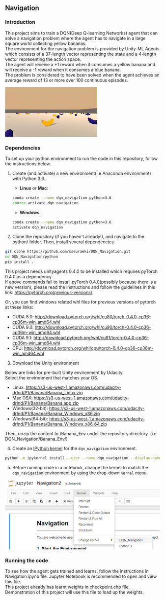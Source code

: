 [//]: # (Image References)

[image1]: https://github.com/sseuraeki/DQN_Navigation/blob/master/images/image1.gif "Environment"
[image2]: https://github.com/sseuraeki/DQN_Navigation/blob/master/images/image2.png "Kernel"

## Navigation

### Introduction

This project aims to train a DQN(Deep Q-learning Networks) agent that can solve a navigation problem where the agent has to navigate in a large square world collecting yellow bananas.
<br>The environment for the navigation problem is provided by Unity-ML Agents which consists of a 37-length vector representing the state and a 4-length vector representing the action space.
<br>The agent will receive a +1 reward when it consumes a yellow banana and will receive a -1 reward when it consumes a blue banana.
<br>The problem is considered to have been solved when the agent achieves an average reward of 13 or more over 100 continuous episodes.

![Kernel][image1]

### Dependencies

To set up your python environment to run the code in this repository, follow the instructions below.

1. Create (and activate) a new environment(i.e Anaconda environment) with Python 3.6.

	- __Linux__ or __Mac__: 
	```bash
	conda create --name dqn_navigation python=3.6
	source activate dqn_navigation
	```
	- __Windows__: 
	```bash
	conda create --name dqn_navigation python=3.6 
	activate dqn_navigation
	```

2. Clone the repository (if you haven't already!), and navigate to the python/ folder. Then, install several dependencies.
```bash
git clone https://github.com/sseuraeki/DQN_Navigation.git
cd DQN_Navigation/python
pip install .
```
This project needs unityagents 0.4.0 to be installed which requires pyTorch 0.4.0 as a dependency.
<br>If above commands fail to install pyTorch 0.4.0(possibly because there is a new version), please read the instructions and follow the guidelines in this link: https://pytorch.org/previous-versions/

Or, you can find windows related whl files for previous versions of pytorch at these links:
* CUDA 8.0: http://download.pytorch.org/whl/cu80/torch-0.4.0-cp36-cp36m-win_amd64.whl
* CUDA 9.0: http://download.pytorch.org/whl/cu90/torch-0.4.0-cp36-cp36m-win_amd64.whl
* CUDA 9.1: http://download.pytorch.org/whl/cu91/torch-0.4.0-cp36-cp36m-win_amd64.whl
* CPU: http://download.pytorch.org/whl/cpu/torch-0.4.0-cp36-cp36m-win_amd64.whl

3. Download the Unity environment

Below are links for pre-built Unity environment by Udacity.
<br>Select the environment that matches your OS.

* Linux: https://s3-us-west-1.amazonaws.com/udacity-drlnd/P1/Banana/Banana_Linux.zip
* Mac OSX: https://s3-us-west-1.amazonaws.com/udacity-drlnd/P1/Banana/Banana.app.zip
* Windows(32-bit): https://s3-us-west-1.amazonaws.com/udacity-drlnd/P1/Banana/Banana_Windows_x86.zip
* Windows(64-bit): https://s3-us-west-1.amazonaws.com/udacity-drlnd/P1/Banana/Banana_Windows_x86_64.zip

Then, unzip the content to /Banana_Env under the repository directory. (i.e DQN_Navigation/Banana_Env/)

4. Create an [IPython kernel](http://ipython.readthedocs.io/en/stable/install/kernel_install.html) for the `dqn_navigation` environment.  
```bash
python -m ipykernel install --user --name dqn_navigation --display-name "DQN_Navigation"
```

5. Before running code in a notebook, change the kernel to match the `dqn_navigation` environment by using the drop-down `Kernel` menu. 

![Kernel][image2]


### Running the code

To see how the agent gets trained and learns, follow the instructions in Navigation.ipynb file. Jupyter Notebook is recommended to open and view this file.
<br>This project already has learnt weights in checkpoint.chp file. Demonstration of this project will use this file to load up the weights.

